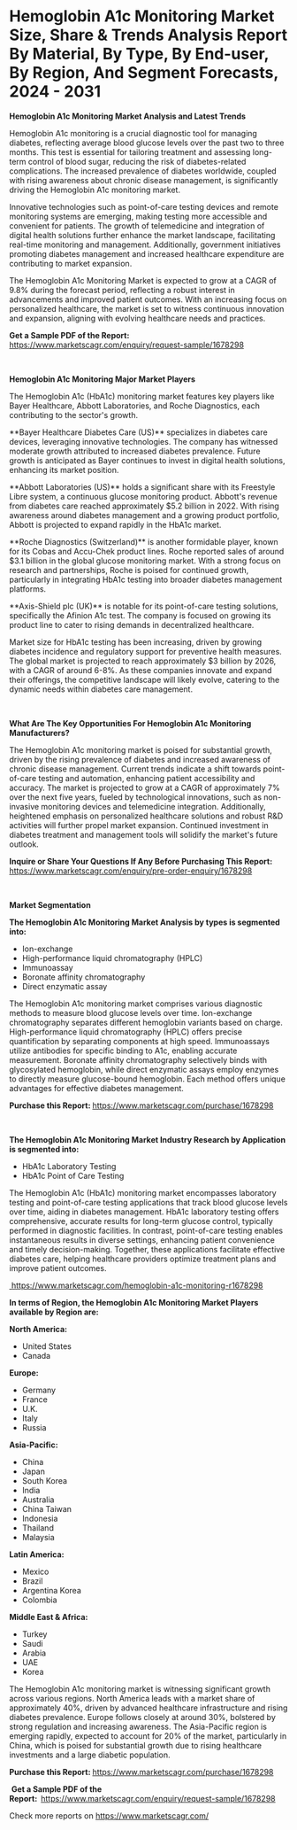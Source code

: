 <p><h1>Hemoglobin A1c Monitoring Market Size, Share & Trends Analysis Report By Material, By Type, By End-user, By Region, And Segment Forecasts, 2024 - 2031</h1></p><p><strong>Hemoglobin A1c Monitoring Market Analysis and Latest Trends</strong></p>
<p><p>Hemoglobin A1c monitoring is a crucial diagnostic tool for managing diabetes, reflecting average blood glucose levels over the past two to three months. This test is essential for tailoring treatment and assessing long-term control of blood sugar, reducing the risk of diabetes-related complications. The increased prevalence of diabetes worldwide, coupled with rising awareness about chronic disease management, is significantly driving the Hemoglobin A1c monitoring market. </p><p>Innovative technologies such as point-of-care testing devices and remote monitoring systems are emerging, making testing more accessible and convenient for patients. The growth of telemedicine and integration of digital health solutions further enhance the market landscape, facilitating real-time monitoring and management. Additionally, government initiatives promoting diabetes management and increased healthcare expenditure are contributing to market expansion.</p><p>The Hemoglobin A1c Monitoring Market is expected to grow at a CAGR of 9.8% during the forecast period, reflecting a robust interest in advancements and improved patient outcomes. With an increasing focus on personalized healthcare, the market is set to witness continuous innovation and expansion, aligning with evolving healthcare needs and practices.</p></p>
<p><strong>Get a Sample PDF of the Report:&nbsp;</strong> <a href="https://www.marketscagr.com/enquiry/request-sample/1678298?utm_campaign=1902&utm_medium=2&utm_source=Github&utm_content=ia&utm_term=28122024&utm_id=hemoglobin-a1c-monitoring">https://www.marketscagr.com/enquiry/request-sample/1678298</a></p>
<p>&nbsp;</p>
<p><strong>Hemoglobin A1c Monitoring Major Market Players</strong></p>
<p><p>The Hemoglobin A1c (HbA1c) monitoring market features key players like Bayer Healthcare, Abbott Laboratories, and Roche Diagnostics, each contributing to the sector's growth. </p><p>**Bayer Healthcare Diabetes Care (US)** specializes in diabetes care devices, leveraging innovative technologies. The company has witnessed moderate growth attributed to increased diabetes prevalence. Future growth is anticipated as Bayer continues to invest in digital health solutions, enhancing its market position.</p><p>**Abbott Laboratories (US)** holds a significant share with its Freestyle Libre system, a continuous glucose monitoring product. Abbott's revenue from diabetes care reached approximately $5.2 billion in 2022. With rising awareness around diabetes management and a growing product portfolio, Abbott is projected to expand rapidly in the HbA1c market.</p><p>**Roche Diagnostics (Switzerland)** is another formidable player, known for its Cobas and Accu-Chek product lines. Roche reported sales of around $3.1 billion in the global glucose monitoring market. With a strong focus on research and partnerships, Roche is poised for continued growth, particularly in integrating HbA1c testing into broader diabetes management platforms.</p><p>**Axis-Shield plc (UK)** is notable for its point-of-care testing solutions, specifically the Afinion A1c test. The company is focused on growing its product line to cater to rising demands in decentralized healthcare.</p><p>Market size for HbA1c testing has been increasing, driven by growing diabetes incidence and regulatory support for preventive health measures. The global market is projected to reach approximately $3 billion by 2026, with a CAGR of around 6-8%. As these companies innovate and expand their offerings, the competitive landscape will likely evolve, catering to the dynamic needs within diabetes care management.</p></p>
<p>&nbsp;</p>
<p><strong>What Are The Key Opportunities For Hemoglobin A1c Monitoring Manufacturers?</strong></p>
<p><p>The Hemoglobin A1c monitoring market is poised for substantial growth, driven by the rising prevalence of diabetes and increased awareness of chronic disease management. Current trends indicate a shift towards point-of-care testing and automation, enhancing patient accessibility and accuracy. The market is projected to grow at a CAGR of approximately 7% over the next five years, fueled by technological innovations, such as non-invasive monitoring devices and telemedicine integration. Additionally, heightened emphasis on personalized healthcare solutions and robust R&D activities will further propel market expansion. Continued investment in diabetes treatment and management tools will solidify the market's future outlook.</p></p>
<p><strong>Inquire or Share Your Questions If Any Before Purchasing This Report:</strong> <a href="https://www.marketscagr.com/enquiry/pre-order-enquiry/1678298?utm_campaign=1902&utm_medium=2&utm_source=Github&utm_content=ia&utm_term=28122024&utm_id=hemoglobin-a1c-monitoring">https://www.marketscagr.com/enquiry/pre-order-enquiry/1678298</a></p>
<p>&nbsp;</p>
<p><strong>Market Segmentation</strong></p>
<p><strong>The Hemoglobin A1c Monitoring Market Analysis by types is segmented into:</strong></p>
<p><ul><li>Ion-exchange</li><li>High-performance liquid chromatography (HPLC)</li><li>Immunoassay</li><li>Boronate affinity chromatography</li><li>Direct enzymatic assay</li></ul></p>
<p><p>The Hemoglobin A1c monitoring market comprises various diagnostic methods to measure blood glucose levels over time. Ion-exchange chromatography separates different hemoglobin variants based on charge. High-performance liquid chromatography (HPLC) offers precise quantification by separating components at high speed. Immunoassays utilize antibodies for specific binding to A1c, enabling accurate measurement. Boronate affinity chromatography selectively binds with glycosylated hemoglobin, while direct enzymatic assays employ enzymes to directly measure glucose-bound hemoglobin. Each method offers unique advantages for effective diabetes management.</p></p>
<p><strong>Purchase this Report:&nbsp;</strong><a href="https://www.marketscagr.com/purchase/1678298?utm_campaign=1902&utm_medium=2&utm_source=Github&utm_content=ia&utm_term=28122024&utm_id=hemoglobin-a1c-monitoring">https://www.marketscagr.com/purchase/1678298</a></p>
<p>&nbsp;</p>
<p><strong>The Hemoglobin A1c Monitoring Market Industry Research by Application is segmented into:</strong></p>
<p><ul><li>HbA1c Laboratory Testing</li><li>HbA1c Point of Care Testing</li></ul></p>
<p><p>The Hemoglobin A1c (HbA1c) monitoring market encompasses laboratory testing and point-of-care testing applications that track blood glucose levels over time, aiding in diabetes management. HbA1c laboratory testing offers comprehensive, accurate results for long-term glucose control, typically performed in diagnostic facilities. In contrast, point-of-care testing enables instantaneous results in diverse settings, enhancing patient convenience and timely decision-making. Together, these applications facilitate effective diabetes care, helping healthcare providers optimize treatment plans and improve patient outcomes.</p></p>
<p><a href="https://www.marketscagr.com/hemoglobin-a1c-monitoring-r1678298?utm_campaign=1902&utm_medium=2&utm_source=Github&utm_content=ia&utm_term=28122024&utm_id=hemoglobin-a1c-monitoring">&nbsp;https://www.marketscagr.com/hemoglobin-a1c-monitoring-r1678298</a></p>
<p><strong>In terms of Region, the Hemoglobin A1c Monitoring Market Players available by Region are:</strong></p>
<p>
    <p> <strong> North America: </strong>
        <ul>
            <li>United States</li>
            <li>Canada</li>
        </ul>
        </p> 
    <p> <strong> Europe: </strong>
        <ul>
            <li>Germany</li>
            <li>France</li>
            <li>U.K.</li>
            <li>Italy</li>
            <li>Russia</li>
        </ul>
        </p> 
    <p> <strong> Asia-Pacific: </strong>
        <ul>
            <li>China</li>
            <li>Japan</li>
            <li>South Korea</li>
            <li>India</li>
            <li>Australia</li>
            <li>China Taiwan</li>
            <li>Indonesia</li>
            <li>Thailand</li>
            <li>Malaysia</li>
        </ul>
        </p> 
    <p> <strong> Latin America: </strong>
        <ul>
            <li>Mexico</li>
            <li>Brazil</li>
            <li>Argentina Korea</li>
            <li>Colombia</li>
        </ul>
        </p> 
    <p> <strong> Middle East & Africa: </strong>
        <ul>
            <li>Turkey</li>
            <li>Saudi</li>
            <li>Arabia</li>
            <li>UAE</li>
            <li>Korea</li>
        </ul>
    </p>
    </p>
<p><p>The Hemoglobin A1c monitoring market is witnessing significant growth across various regions. North America leads with a market share of approximately 40%, driven by advanced healthcare infrastructure and rising diabetes prevalence. Europe follows closely at around 30%, bolstered by strong regulation and increasing awareness. The Asia-Pacific region is emerging rapidly, expected to account for 20% of the market, particularly in China, which is poised for substantial growth due to rising healthcare investments and a large diabetic population.</p></p>
<p><strong>Purchase this Report: </strong><a href="https://www.marketscagr.com/purchase/1678298?utm_campaign=1902&utm_medium=2&utm_source=Github&utm_content=ia&utm_term=28122024&utm_id=hemoglobin-a1c-monitoring">https://www.marketscagr.com/purchase/1678298</a></p>
<p>&nbsp;<strong>Get a Sample PDF of the Report:&nbsp;&nbsp;</strong><a href="https://www.marketscagr.com/enquiry/request-sample/1678298?utm_campaign=1902&utm_medium=2&utm_source=Github&utm_content=ia&utm_term=28122024&utm_id=hemoglobin-a1c-monitoring">https://www.marketscagr.com/enquiry/request-sample/1678298</a></p>
<p><strong></strong></p>
<p>Check more reports on <a href="https://www.marketscagr.com/?utm_campaign=1902&utm_medium=2&utm_source=Github&utm_content=ia&utm_term=28122024&utm_id=hemoglobin-a1c-monitoring">https://www.marketscagr.com/</a></p>